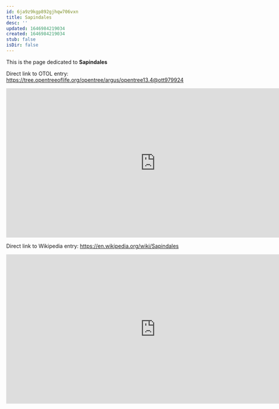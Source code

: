 ```yaml
---
id: 6ja9z9kgp892gjhqw706vxn
title: Sapindales
desc: ''
updated: 1646984219034
created: 1646984219034
stub: false
isDir: false
---
```

This is the page dedicated to **Sapindales**


Direct link to OTOL entry: https://tree.opentreeoflife.org/opentree/argus/opentree13.4@ott979924



<html>
    <body>
    <iframe src="https://tree.opentreeoflife.org/opentree/argus/opentree13.4@ott979924"
    width="800" height="400" frameborder="0" allowfullscreen> </iframe>
    </body>
</html>
    


Direct link to Wikipedia entry: https://en.wikipedia.org/wiki/Sapindales



<html>
    <body>
    <iframe src="https://en.wikipedia.org/wiki/Sapindales"
    width="800" height="400" frameborder="0" allowfullscreen> </iframe>
    </body>
</html>
    
